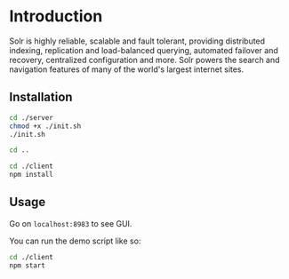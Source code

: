 # Introduction

Solr is highly reliable, scalable and fault tolerant, providing distributed indexing, replication and load-balanced querying, automated failover and recovery, centralized configuration and more. Solr powers the search and navigation features of many of the world's largest internet sites.

## Installation

```bash
cd ./server
chmod +x ./init.sh
./init.sh
```

```bash
cd ..
```

```bash
cd ./client
npm install
```

## Usage

Go on ```localhost:8983``` to see GUI.

You can run the demo script like so:

```bash
cd ./client
npm start
```
